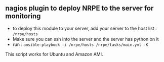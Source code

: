 ## nagios plugin to deploy NRPE to the server for monitoring


* to deploy this module to your server, add your server to the host list : `/nrpe/hosts`
* Make sure you can ssh into the server and the server has python on it
* run : `ansible-playbook -i /nrpe/hosts /nrpe/tasks/main.yml -K`

This script works for Ubuntu and Amazon AMI. 
